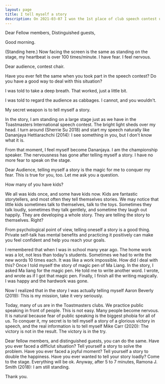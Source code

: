 ```yaml
---
layout: page
title: I tell myself a story
description: On 2021-03-07 I won the 1st place of club speech contest using "the story of a rooster". This is the preparation of area N4 contest on 03-28.
---
```



Dear Fellow members,
Distinguished guests,

Good morning.

(Standing here.) Now facing the screen is the same as standing on the
stage, my heartbeat is over 100 times/minute. I have fear. I feel
nervous.

Dear audience, contest chair.

Have you ever felt the same when you took part in the speech contest?
Do you have a good way to deal with this situation?

I was told to take a deep breath. That worked, just a little bit.

I was told to regard the audience as cabbages. I cannot, and you wouldn't.

My secret weapon is to tell myself a story.

In the story, I am standing on a large stage just as we have in the
Toastmasters International speech contest. The bright light sheds over
my head. I turn around (Sherrie Su 2018) and start my speech naturally like
Dananjaya Hettiarachchi (2014):
I see something in you, but I don't know what it is.

From that moment, I feel myself become Dananjaya. I am the championship
speaker. The nervousness has gone after telling myself a story. I have no
more fear to speak on the stage.

Dear Audience, telling myself a story is the magic for me to conquer my fear.
This is true for you, too. Let me ask you a question.

How many of you have kids?

We all was kids once, and some have kids now. Kids are fantastic storytellers,
and most often they tell themselves stories. We may notice that little kids
sometimes talk to themselves, talk to the toys. Sometimes they talk loudly,
sometimes they talk gentlely, and sometime they laugh out happily. They are
developing a whole story. They are telling the story to themselves. Right?

From psychological point of view, telling oneself a story is a good thing.
Private self-talk has mental benefits and practicing it positively can make
you feel confident and help you reach your goals.

I remembered that when I was in school many year ago. The home work was a lot,
not less than today's students. Sometimes we had to write the new words 10
times each. It was like a work impossible. How did I deal with this? Once I
told myself the story of magic pen of Ma Liang. In the story, I asked Ma liang
for the magic pen. He told me to write another word. I wrote, and wrote as if
I got that magic pen. Finally, I finish all the writing magically. I was happy
and the hardwork was gone.

Now I realized that in the story I was actually telling myself
Aaron Beverly (2019): This is my mission, take it very seriously.

Today, many of us are in the Toastmasters clubs. We practice public speaking
in front of people. This is not easy. Many people become nervous. It is
natural because fear of public speaking is the biggest phobia for all of us.
To conquer it, my secret is to tell myself a story of a glorious victory in
speech, and the real information is to tell myself
Mike Carr (2020): The victory is not in the result. The victory is in the try.

Dear fellow members, and distinguished guests, you can do the same.
Have you ever faced a difficlut situation? Tell yourself a story to solve the
problem.
Have you ever faced a joyful moment? Tell yourself a story to double the
happiness.
Have you ever wanted to tell your story loadly? Come to the stage.
Everything will be ok. Anyway, after 5 to 7 minutes,
Ramona J. Smith (2018): I am still standing.

Thank you.
